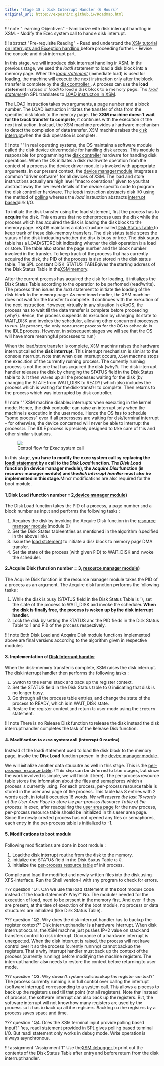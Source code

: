 ```yaml
---
title: 'Stage 18 : Disk Interrupt Handler (6 Hours)'
original_url: https://exposnitc.github.io/Roadmap.html
---
```


!!! note "Learning Objectives"
    - Familiarize with disk interrupt handling in XSM.
    - Modify the Exec system call to handle disk interrupt.

!!! abstract "Pre-requisite Reading"
    - Read and understand the <a href="Tutorials/xsm_interrupts_tutorial.html#disk_and_console_interrupts" target="_blank">XSM tutorial on Interrupts and Exception handling </a> before proceeding further.
    - Revise the console and disk interrupt part.

In this stage, we will introduce disk interrupt handling in XSM. In the previous stage, we used
the *loadi* statement to load a disk block into a memory page. When the <a href="support_tools-files/spl.html" target="_blank">
<i>loadi statement</i></a> (immediate load) is used for loading, the machine will execute the next instruction only after the block transfer is complete by the <a href="arch_spec-files/interrupts_exception_handling.html#disk_interrupt" target="_blank">
disk controller </a> . A process can use the <b>load statement</b> instead of <i>loadi</i> to load a disk block to a memory page. The
<a href="support_tools-files/spl.html" target="_blank"><i>load statement</i></a>in SPL translates to <a href="arch_spec-files/instruction_set.html" target="_blank">LOAD instruction in XSM</a>.


The LOAD instruction takes two arguments, a page number and a block number. The LOAD
instruction initiates the transfer of data from the specified disk block to the memory page.
The <b>XSM machine doesn't wait for the block transfer to complete</b>, it continues with the
execution of the next instruction. Instead, the XSM machine provides a hardware mechanism to
detect the completion of data transfer. XSM machine raises the <a href="Tutorials/xsm_interrupts_tutorial.html#disk_and_console_interrupts" target="_blank">disk interrupt</a>when the disk operation is complete.

!!! note ""
    In real operating systems, the OS maintains a software module called the disk <a href="https://en.wikipedia.org/wiki/Device_driver" target="_blank">device driver</a>module for handling disk access. This module is responsible for programming the <a href="https://en.wikipedia.org/wiki/Disk_controller" target="_blank">disk controller</a> hardware for handling disk operations. When the OS
    initiates a disk read/write operation from the context of a process, the device driver module is invoked with appropriate arguments. In our present context, the <a href="os_modules/Module_4.html" target="_blank">device manager module</a> integrates a common "driver software" for all devices of XSM. The load and store instructions actually are high level "macro operations" given to you that abstract away the low level details of the device specific code to program the disk controller hardware. The <i>loadi</i> instruction abstracts disk I/O using the method of <a href="https://en.wikipedia.org/wiki/Polling_(computer_science)" target="_blank">polling</a> whereas the <i>load</i> instruction abstracts <a href="https://en.wikipedia.org/wiki/Asynchronous_I/O" target="_blank">interrupt based</a>disk I/O.

To initiate the disk transfer using the load statement, first the process has to <b>acquire</b>
the disk. This ensures that no other process uses the disk while the process which has acquired the disk is loading the disk block to the memory page. eXpOS maintains a data structure called <a href="os_design-files/mem_ds.html#ds_table" target="_blank"> Disk Status Table
</a> to keep track of these disk-memory transfers. The disk status table stores the status of the disk
indicating whether the disk is busy or free. The disk status table has a LOAD/STORE bit
indicating whether the disk operation is a load or store. The table also stores the page number
and the block number involved in the transfer. To keep track of the process that has currently
acquired the disk, the PID of the process is also stored in the disk status table. The SPL
constant <a href="support_tools-files/constants.html" target="_blank">DISK_STATUS_TABLE</a>gives the starting address of the Disk Status Table in the<a href="os_implementation.html" target="_blank">XSM memory</a>.

After the current process has acquired the disk for loading, it initializes the Disk Status
Table according to the operation to be perfromed (read/write). The process then issues the
<i>load</i> statement to initiate the loading of the disk block to the memory page. As mentioned earlier,
the XSM machine does not wait for the transfer to complete. It continues with the execution of
the next instruction. However, virtually in any situation in eXpOS, the process has to wait
till the data transfer is complete before proceeding (why?). Hence, the process suspends its
execution by changing its state to WAIT_DISK and invokes the scheduler, allowing other
concurrent processes to run. (At present, the only concurrent process for the OS to schedule is
the IDLE process. However, in subsequent stages we will see that the OS will have more
meaningful processes to run.)

When the load/store transfer is complete, XSM machine raises the hardware interrupt called the **disk interrupt**.
This interrupt mechanism is similar to the console interrupt. Note that
when disk interrupt occurs, XSM machine stops the execution of the currently running process.
The currently running process is not the one that has acquired the disk (why?). The disk
interrupt handler releases the disk by changing the STATUS field in the Disk Status table to 0.
It then wakes up all the processes waiting for the disk (by changing the STATE from WAIT_DISK
to READY) which also includes the process which is waiting for the disk-transfer to complete.
Then returns to the process which was interrupted by disk controller.

!!! note ""
    XSM machine disables interrupts when executing in the kernel mode. Hence, the disk
    controller can raise an interrupt only when the machine is executing in the user mode.
    Hence the OS has to schedule "some process" even if all processess are waiting for
    disk/terminal interrupt - for otherwise, the device concerned will never be able to
    interrupt the processor. The IDLE process is precisely designed to take care of this and
    other similar situations.

<figure>
    <img src="https://exposnitc.github.io/img/roadmap/exec2.png" />
    <figcaption>Control flow for <i>Exec</i> system call</figcaption>
</figure>


In this stage, <b> you have to modify the exec system call by replacing the <a href="support_tools-files/spl.html" target="_blank">
loadi statement</a> by a call to the <i> Disk Load </i> function. The <i> Disk Load </i> function (in device manager module), the
<i>Acquire Disk</i> function (in resource manager module) and the<i>disk interrupt handler</i> must also be implemented in
this stage.</b>Minor modifications are also required for the boot module.

#### 1.Disk Load (function number = 2,<a href="os_modules/Module_4.html" target="_blank">device manager module</a>)

The Disk Load function takes the PID of a process, a page number and a block number as input and performs the following tasks :
1. Acquires the disk by invoking the Acquire Disk function in the <a href="os_modules/Module_0.html" target="_blank">resource manager module</a> (module 0)
2. Set the <a href="os_design-files/mem_ds.html#ds_table" target="_blank">Disk Status table</a>entries as mentioned in the algorithm (specified in the above link).
3. Issue the <a href="support_tools-files/spl.html" target="_blank">load statement</a> to initiate a disk block to memory page DMA transfer.
4. Set the state of the process (with given PID) to WAIT_DISK and invoke the scheduler.

#### 2.Acquire Disk (function number = 3, <a href="os_modules/Module_0.html" target="_blank"> resource manager module</a>)

The Acquire Disk function in the resource manager module takes the PID of a process as an
argument. The Acquire disk function performs the following tasks :

1. While the disk is busy (STATUS field in the Disk Status Table is 1), set the state of
the process to WAIT_DISK and invoke the scheduler. **When the disk is finally free,
the process is woken up by the disk interrupt handler.**
2. Lock the disk by setting
the STATUS and the PID fields in the Disk Status Table to 1 and PID of the process
respectively.

!!! note 
    Both Disk Load and Acquire Disk module functions implemented above are final versions according to the algorithm given in respective modules.


#### 3. Implementation of <a href="os_design-files/disk_interrupt.html" target="_blank">Disk Interrupt handler</a>

When the disk-memory transfer is complete, XSM raises the disk interrupt. The disk interrupt handler then performs the following tasks :
1. Switch to the kernel stack and back up the register context.
2. Set the STATUS field in the Disk Status table to 0 indicating that disk is no longer busy.
3. Go through all the process table entries, and change the state of the process to READY, which is in WAIT_DISK state.
4. Restore the register context and return to user mode using the `ireturn` statement.

!!! note
    There is no Release Disk function to release the disk instead the disk interrupt handler completes the task of the Release Disk function.

#### 4. Modification to exec system call (interrupt 9 routine)

Instead of the loadi statement used to load the disk block to the memory page, invoke the <b>Disk Load</b>
function present in the <a href="os_modules/Module_4.html" target="_blank">device manager module </a>.


We will initialize another data strucutre as well in this stage. This is the
<a href="os_design-files/process_table.html#per_process_table" target="_blank">
per-process resource table</a>. (This step can be deferred to later
stages, but since the work involved is simple, we will finish it here). The per-process
resource table stores the information about the files and semaphores which a process is
currently using. For each process, per-process resource table is stored in the user area
page of the process. This table has 8 entries with 2 words each, in total it occupies 16
words.
<i>We will reserve the last 16 words of the User Area Page to store the per-process
Resource Table of the process.</i>
In exec, after reacquiring the <a href="os_design-files/process_table.html#user_area" target="_blank">
user area page</a> for the new process, per-process resource table should
be initialized in this user area page. Since the newly created process has not opened any
files or semaphores, each entry in the per-process table is initialized to -1.


#### 5. Modifications to boot module

Following modifications are done in boot module :

1. Load the disk interrupt routine from the disk to the memory.
2. Initialize the STATUS field in the Disk Status Table to 0.
3. Initialize the <a href="os_design-files/process_table.html#per_process_table" target="_blank">per-process resource table</a> of init process.

Compile and load the modified and newly written files into the disk using XFS-interface. Run the Shell version-I with any program to check for errors.

??? question "Q1. Can we use the load statement in the boot module code instead of the loadi statement? Why?"
    No. The modules needed for the execution of load, need to be present in the memory
    first. And even if they are present, at the time of execution of the boot module, no
    process or data structures are initialized (like Disk Status Table).

??? question "Q2. Why does the disk interrupt handler has to backup the register context?"
    Disk interrupt handler is a hardware interrupt. When disk interrupt occurs, the XSM machine just pushes IP+2 value on stack and transfers control to disk interrupt. Occurance of a hardware interrupt is unexpected. When the disk interrupt is raised, the process will not have control over it so the process (curently running) cannot backup the registers. That's why interrupt handler must back up the context of the process (currently running) before modifying the machine registers. The interrupt handler also needs to restore the context before returning to user mode.

??? question "Q3. Why doesn't system calls backup the register context?"
    The process currently running is in full control over calling the interrupt (software interrupt) corresponding to a system call. This allows a process to back up the registers used till that point (not all registers). Note that instead of process, the software interrupt can also back up the registers. But, the software interrupt will not know how many registers are used by the process so it has to back up all the registers. Backing up the registers by a process saves space and time.

??? question "Q4. Does the XSM terminal input provide polling based input?"
    Yes, readi statement provided in SPL gives polling based terminal I/O. But readi statement only works in debug mode. Write operation is always asynchronous.


!!! assignment "Assignment 1"
    Use the<a href="support_tools-files/xsm-simulator.html" target="_blank">XSM debugger </a>to print out the contents of the Disk Status Table after entry and before return from the disk interrupt handler.